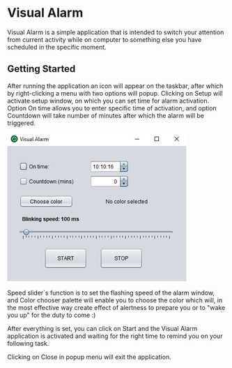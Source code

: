 # Visual Alarm

Visual Alarm is a simple application that is intended to switch your attention from current activity while on computer to something else you have scheduled in the specific moment.   

## Getting Started

After running the application an icon will appear on the taskbar, after which by right-clicking a menu with two options will popup. Clicking on Setup will activate setup window, on which you can set time for alarm activation. Option On time allows you to enter specific time of activation, and option Countdown will take number of minutes after which the alarm will be triggered.

![Visual Alarm](https://github.com/Ridvan101/VisualAlarm/blob/master/Visual_Alarm.png)

Speed slider´s function is to set the flashing speed of the alarm window, and Color chooser palette will enable you to choose the color which will, in the most effective way create effect of alertness to prepare you or to "wake you up" for the duty to come :)

After everything is set, you can click on Start and the Visual Alarm application is activated and waiting for the right time to remind you on your following task.

Clicking on Close in popup menu will exit the application.
